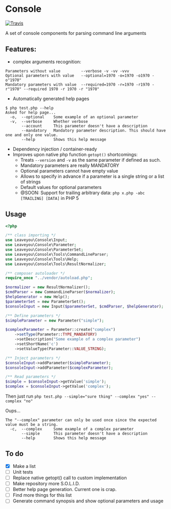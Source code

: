 # Console

[![Travis](https://app.travis-ci.com/Leaveyou/console.svg?branch=master)](https://app.travis-ci.com/github/Leaveyou/console)

A set of console components for parsing command line arguments

## Features:
* complex arguments recognition:
~~~
Parameters without value         --verbose -v -vv -vvv
Optional parameters with value   --optional=1970 -o=1970 -o1970 -o"1970"
Mandatory parameters with value  --required=1970 -r=1970 -r1970 -r"1970" --required 1970 -r 1970 -r "1970"
~~~
* Automatically generated help pages
~~~
$ php test.php --help
Asked for help page...
  -o,  --optional    Some example of an optional parameter
  -v,  --verbose     Whether verbose
       --account     This parameter doesn't have a description
       --mandatory   Mandatory parameter description. This should have one and only one value.
       --help        Shows this help message
~~~
* Dependency injection / container-ready
* Improves upon native php function `getopt()` shortcomings:
    * Treats `--version` and `-v` as the same parameter if defined as such.
    * Mandatory parameters are really MANDATORY
    * Optional parameters cannot have empty value
    * Allows to specify in advance if a parameter is a single string or a list of strings
    * Default values for optional parameters
    * @SOON: Support for trailing arbitrary data: `php x.php -abc [TRAILING] [DATA]` in PHP 5

## Usage

```php
<?php

/** class importing */
use Leaveyou\Console\Input;
use Leaveyou\Console\Parameter;
use Leaveyou\Console\ParameterSet;
use Leaveyou\Console\Tools\CommandLineParser;
use Leaveyou\Console\Tools\Help;
use Leaveyou\Console\Tools\ResultNormalizer;

/** composer autoloader */
require_once "../vendor/autoload.php";

$normalizer = new ResultNormalizer();
$cmdParser = new CommandLineParser($normalizer);
$helpGenerator = new Help();
$parameterSet = new ParameterSet();
$consoleInput = new Input($parameterSet, $cmdParser, $helpGenerator);

/** Define parameters */
$simpleParameter = new Parameter("simple");

$complexParameter = Parameter::create("complex")
    ->setType(Parameter::TYPE_MANDATORY)
    ->setDescription("Some example of a complex parameter")
    ->setShortName('c')
    ->setValueType(Parameter::VALUE_STRING);

/** Inject parameters */
$consoleInput->addParameter($simpleParameter);
$consoleInput->addParameter($complexParameter);

/** Read parameters */
$simple = $consoleInput->getValue('simple');
$complex = $consoleInput->getValue('complex');
```

Then just run ```php test.php --simple="sure thing" --complex "yes" --complex "no"```

Oups...
```
The "--complex" parameter can only be used once since the expected value must be a string.
  -c,  --complex     Some example of a complex parameter
       --simple      This parameter doesn't have a description
       --help        Shows this help message
```

## To do

- [x] Make a list
- [ ] Unit tests
- [ ] Replace native getopt() call to custom implementation
- [ ] Make repository more S.O.L.I.D.
- [ ] Better help page generation. Current one is crap.
- [ ] Find more things for this list
- [ ] Generate command synopsis and show optional parameters and usage
